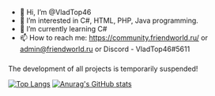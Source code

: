 - 👋 Hi, I’m @VladTop46
- 👀 I’m interested in C#, HTML, PHP, Java programming.
- 🌱 I’m currently learning C#
- 📫 How to reach me: https://community.friendworld.ru/ or admin@friendworld.ru or Discord - VladTop46#5611

###
The development of all projects is temporarily suspended!

[![Top Langs](https://github-readme-stats.vercel.app/api/top-langs/?username=VladTop46&theme=merko)](https://github.com/VladTop46)
[![Anurag's GitHub stats](https://github-readme-stats.vercel.app/api?username=VladTop46&theme=merko)](https://github.com/VladTop46)
